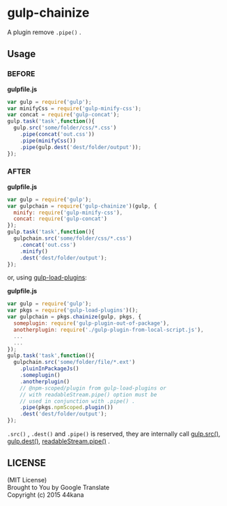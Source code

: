gulp-chainize
=======
A plugin remove `.pipe()` .

Usage
-------

### BEFORE

__gulpfile.js__

```javascript
var gulp = require('gulp');
var minifyCss = require('gulp-minify-css');
var concat = require('gulp-concat');
gulp.task('task',function(){
  gulp.src('some/folder/css/*.css')
    .pipe(concat('out.css'))
    .pipe(minifyCss())
    .pipe(gulp.dest('dest/folder/output'));
});
```

### AFTER

__gulpfile.js__

```javascript
var gulp = require('gulp');
var gulpchain = require('gulp-chainize')(gulp, {
  minify: require('gulp-minify-css'),
  concat: require('gulp-concat')
});
gulp.task('task',function(){
  gulpchain.src('some/folder/css/*.css')
    .concat('out.css')
    .minify()
    .dest('dest/folder/output');
});
```

or, using [gulp-load-plugins](https://www.npmjs.com/package/gulp-load-plugins "gulp-load-plugins"):

__gulpfile.js__

```javascript
var gulp = require('gulp');
var pkgs = require('gulp-load-plugins')();
var gulpchain = pkgs.chainize(gulp, pkgs, {
  someplugin: require('gulp-plugin-out-of-package'),
  anotherplugin: require('./gulp-plugin-from-local-script.js'),
  ...
  ...
});
gulp.task('task',function(){
  gulpchain.src('some/folder/file/*.ext')
    .pluinInPackageJs()
    .someplugin()
    .anotherplugin()
    // @npm-scoped/plugin from gulp-load-plugins or
    // with readableStream.pipe() option must be
    // used in conjunction with .pipe() .
    .pipe(pkgs.npmScoped.plugin())
    .dest('dest/folder/output');
});
```

`.src()` , `.dest()` and `.pipe()` is reserved, they are internally call [gulp.src()](https://github.com/gulpjs/gulp/blob/master/docs/API.md#gulpsrcglobs-options "gulp.src(globs[, options])"), [gulp.dest()](https://github.com/gulpjs/gulp/blob/master/docs/API.md#gulpdestpath-options "gulp.dest(path[, options])"), [readableStream.pipe()](https://nodejs.org/api/stream.html#stream_readable_pipe_destination_options "readable.pipe(destination[, options])") .


LICENSE
-------

(MIT License)  
Brought to You by Google Translate  
Copyright (c) 2015 44kana
